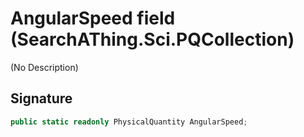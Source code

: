 # AngularSpeed field (SearchAThing.Sci.PQCollection)
(No Description)

## Signature
```csharp
public static readonly PhysicalQuantity AngularSpeed;
```
